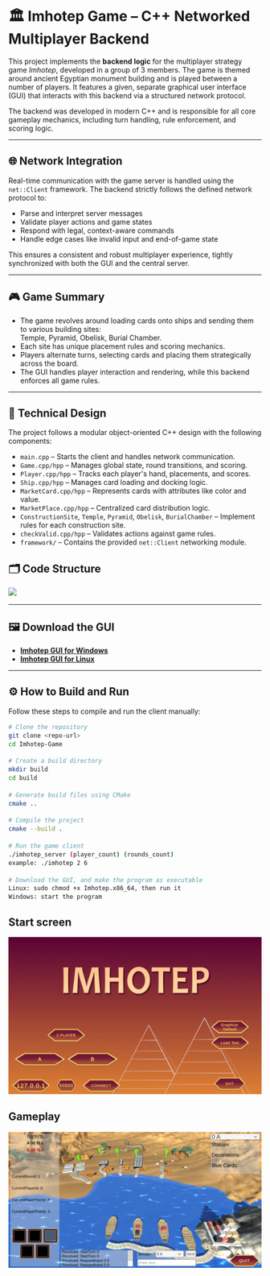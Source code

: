 # 🏛️ Imhotep Game – C++ Networked Multiplayer Backend

This project implements the **backend logic** for the multiplayer strategy game *Imhotep*, developed in a group of 3 members. The game is themed around ancient Egyptian monument building and is played between a number of players. It features a given, separate graphical user interface (GUI) that interacts with this backend via a structured network protocol.

The backend was developed in modern C++ and is responsible for all core gameplay mechanics, including turn handling, rule enforcement, and scoring logic.

---

## 🌐 Network Integration

Real-time communication with the game server is handled using the `net::Client` framework. The backend strictly follows the defined network protocol to:

- Parse and interpret server messages
- Validate player actions and game states
- Respond with legal, context-aware commands
- Handle edge cases like invalid input and end-of-game state

This ensures a consistent and robust multiplayer experience, tightly synchronized with both the GUI and the central server.

---

## 🎮 Game Summary

- The game revolves around loading cards onto ships and sending them to various building sites:  
  Temple, Pyramid, Obelisk, Burial Chamber.
- Each site has unique placement rules and scoring mechanics.
- Players alternate turns, selecting cards and placing them strategically across the board.
- The GUI handles player interaction and rendering, while this backend enforces all game rules.

---

## 🧩 Technical Design

The project follows a modular object-oriented C++ design with the following components:

- `main.cpp` – Starts the client and handles network communication.
- `Game.cpp/hpp` – Manages global state, round transitions, and scoring.
- `Player.cpp/hpp` – Tracks each player's hand, placements, and scores.
- `Ship.cpp/hpp` – Manages card loading and docking logic.
- `MarketCard.cpp/hpp` – Represents cards with attributes like color and value.
- `MarketPlace.cpp/hpp` – Centralized card distribution logic.
- `ConstructionSite`, `Temple`, `Pyramid`, `Obelisk`, `BurialChamber` – Implement rules for each construction site.
- `checkValid.cpp/hpp` – Validates actions against game rules.
- `framework/` – Contains the provided `net::Client` networking module.

## 🗂️ Code Structure

<img src="screenshots/imhotepUML.png"/>


---

## 🖼 Download the GUI
- **[Imhotep GUI for Windows](https://tc.tugraz.at/main/pluginfile.php/1616430/mod_folder/content/0/Imhotep_Windows.zip?forcedownload=1)**
- **[Imhotep GUI for Linux](https://tc.tugraz.at/main/pluginfile.php/1616430/mod_folder/content/0/Imhotep_Linux.zip?forcedownload=1)**


---

## ⚙️ How to Build and Run

Follow these steps to compile and run the client manually:

```bash
# Clone the repository
git clone <repo-url>
cd Imhotep-Game

# Create a build directory
mkdir build
cd build

# Generate build files using CMake
cmake ..

# Compile the project
cmake --build .

# Run the game client
./imhotep_server (player_count) (rounds_count)
example: ./imhotep 2 6

# Download the GUI, and make the program as executable
Linux: sudo chmod +x Imhotep.x86_64, then run it
Windows: start the program
```

## Start screen
![Introduction Screen](screenshots/start_screen.png)

## Gameplay
![Gameplay](screenshots/gameplay.png)
